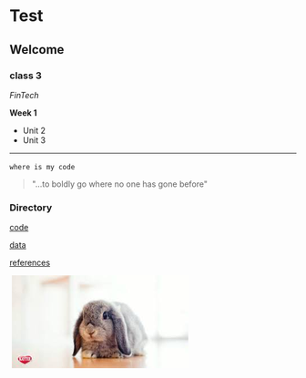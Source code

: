 # Test

## Welcome

### class 3

*FinTech*

**Week 1** 

* Unit 2
* Unit 3
---
`where is my code`

>"...to boldly go where no one has gone before"

### Directory
[code](code)

[data](data)

[references](references)


![]()
![download.jfif](download.jfif)